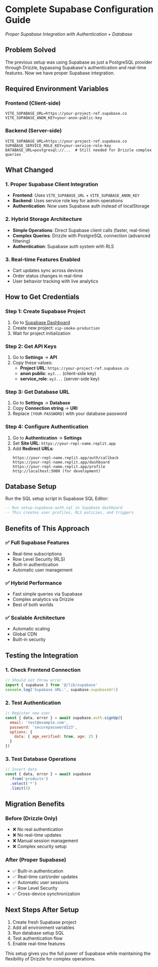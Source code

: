 # Complete Supabase Configuration Guide
*Proper Supabase Integration with Authentication + Database*

## Problem Solved
The previous setup was using Supabase as just a PostgreSQL provider through Drizzle, bypassing Supabase's authentication and real-time features. Now we have proper Supabase integration.

## Required Environment Variables

### Frontend (Client-side)
```env
VITE_SUPABASE_URL=https://your-project-ref.supabase.co
VITE_SUPABASE_ANON_KEY=your-anon-public-key
```

### Backend (Server-side)
```env
VITE_SUPABASE_URL=https://your-project-ref.supabase.co
SUPABASE_SERVICE_ROLE_KEY=your-service-role-key
DATABASE_URL=postgresql://...  # Still needed for Drizzle complex queries
```

## What Changed

### 1. Proper Supabase Client Integration
- **Frontend**: Uses `VITE_SUPABASE_URL` + `VITE_SUPABASE_ANON_KEY`
- **Backend**: Uses service role key for admin operations
- **Authentication**: Now uses Supabase auth instead of localStorage

### 2. Hybrid Storage Architecture
- **Simple Operations**: Direct Supabase client calls (faster, real-time)
- **Complex Queries**: Drizzle with PostgreSQL connection (advanced filtering)
- **Authentication**: Supabase auth system with RLS

### 3. Real-time Features Enabled
- Cart updates sync across devices
- Order status changes in real-time
- User behavior tracking with live analytics

## How to Get Credentials

### Step 1: Create Supabase Project
1. Go to [Supabase Dashboard](https://supabase.com/dashboard)
2. Create new project: `vip-smoke-production`
3. Wait for project initialization

### Step 2: Get API Keys
1. Go to **Settings** → **API**
2. Copy these values:
   - **Project URL**: `https://your-project-ref.supabase.co`
   - **anon public**: `eyJ...` (client-side key)
   - **service_role**: `eyJ...` (server-side key)

### Step 3: Get Database URL
1. Go to **Settings** → **Database**
2. Copy **Connection string** → **URI**
3. Replace `[YOUR-PASSWORD]` with your database password

### Step 4: Configure Authentication
1. Go to **Authentication** → **Settings**
2. Set **Site URL**: `https://your-repl-name.replit.app`
3. Add **Redirect URLs**:
   ```
   https://your-repl-name.replit.app/auth/callback
   https://your-repl-name.replit.app/dashboard
   https://your-repl-name.replit.app/profile
   http://localhost:5000 (for development)
   ```

## Database Setup
Run the SQL setup script in Supabase SQL Editor:
```sql
-- Run setup-supabase-auth.sql in Supabase dashboard
-- This creates user profiles, RLS policies, and triggers
```

## Benefits of This Approach

### ✅ Full Supabase Features
- Real-time subscriptions
- Row Level Security (RLS)
- Built-in authentication
- Automatic user management

### ✅ Hybrid Performance
- Fast simple queries via Supabase
- Complex analytics via Drizzle
- Best of both worlds

### ✅ Scalable Architecture
- Automatic scaling
- Global CDN
- Built-in security

## Testing the Integration

### 1. Check Frontend Connection
```javascript
// Should not throw error
import { supabase } from '@/lib/supabase'
console.log('Supabase URL:', supabase.supabaseUrl)
```

### 2. Test Authentication
```javascript
// Register new user
const { data, error } = await supabase.auth.signUp({
  email: 'test@example.com',
  password: 'securepassword123',
  options: {
    data: { age_verified: true, age: 25 }
  }
})
```

### 3. Test Database Operations
```javascript
// Insert data
const { data, error } = await supabase
  .from('products')
  .select('*')
  .limit(5)
```

## Migration Benefits

### Before (Drizzle Only)
- ❌ No real authentication
- ❌ No real-time updates  
- ❌ Manual session management
- ❌ Complex security setup

### After (Proper Supabase)
- ✅ Built-in authentication
- ✅ Real-time cart/order updates
- ✅ Automatic user sessions
- ✅ Row Level Security
- ✅ Cross-device synchronization

## Next Steps After Setup
1. Create fresh Supabase project
2. Add all environment variables
3. Run database setup SQL
4. Test authentication flow
5. Enable real-time features

This setup gives you the full power of Supabase while maintaining the flexibility of Drizzle for complex operations.